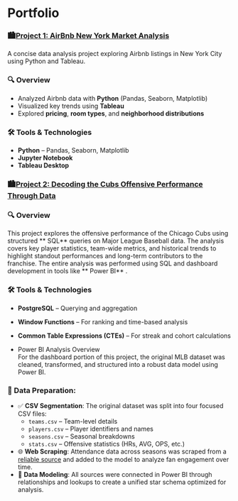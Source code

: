 # Portfolio 
### 🏙️[Project 1: AirBnb New York Market Analysis](https://github.com/matmarcinek/AirBnb)

A concise data analysis project exploring Airbnb listings in New York City using Python and Tableau.

### 🔍 Overview
- Analyzed Airbnb data with **Python** (Pandas, Seaborn, Matplotlib)
- Visualized key trends using **Tableau**
- Explored **pricing**, **room types**, and **neighborhood distributions**

### 🛠 Tools & Technologies
- **Python** – Pandas, Seaborn, Matplotlib
- **Jupyter Notebook**
- **Tableau Desktop**











### 🏙️[Project 2: Decoding the Cubs Offensive Performance Through Data](https://github.com/matmarcinek/Decoding-the-Cubs-Offensive-Performance-Through-Data)


### 🔍 Overview
This project explores the offensive performance of the Chicago Cubs using structured ** SQL**  queries on Major League Baseball data. The analysis covers key player statistics, team-wide metrics, and historical trends to highlight standout performances and long-term contributors to the franchise.
The entire analysis was performed using SQL and dashboard development in tools like ** Power BI** .

### 🛠 Tools & Technologies
- **PostgreSQL** – Querying and aggregation
- **Window Functions** – For ranking and time-based analysis
- **Common Table Expressions (CTEs)** – For streak and cohort calculations
  
- Power BI Analysis Overview  
For the dashboard portion of this project, the original MLB dataset was cleaned, transformed, and structured into a robust data model using Power BI.

### 🔄 Data Preparation:
- ✅ **CSV Segmentation**: The original dataset was split into four focused CSV files:
  - `teams.csv` – Team-level details
  - `players.csv` – Player identifiers and names
  - `seasons.csv` – Seasonal breakdowns
  - `stats.csv` – Offensive statistics (HRs, AVG, OPS, etc.)
- 🌐 **Web Scraping**: Attendance data across seasons was scraped from a [reliable source](https://www.baseball-reference.com/teams/CHC/attend.shtml) and added to the model to analyze fan engagement over time.
- 🔗 **Data Modeling**: All sources were connected in Power BI through relationships and lookups to create a unified star schema optimized for analysis.

